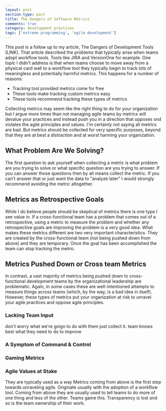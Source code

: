 ```yaml
---
layout: post
section-type: post
title: The Dangers of Software Metrics
comments: true
category: development practices
tags: ['extreme programming', 'agile development']
---
```


This post is a follow up to my article, The Dangers of Development Tools (LINK). That article described the problems that typically arise 
when teams adopt workflow tools. Tools like JIRA and VersionOne for example.
One topic I didn't address is that when teams choose to move away from a physical card wall to a workflow tool they typically begin to track
lots of meaningless and potentially harmful metrics. This happens for a number of reasons:
* Tracking tool provided metrics come for free
* These tools make tracking custom metrics easy
* These tools recommend tracking these types of metrics

Collecting metrics may seem like the right thing to do for your organization but I argue more times than not managing agile teams by metrics
will devalue your practices and instead push you in a direction that opposes snd violates the agile principles and values. I'm certainly
not saying all metrics are bad. But metrics should be collected for very specific purposes, beyond that they are at best a distraction and at
worst harming your organization.

## What Problem Are We Solving?
The first question to ask yourself when collecting a metric is what problem are you trying to solve or what specific question are you
trying to answer. If you can answer those questions then by all means collect the metric. If you can't answer that or just want the
data to "analyze later" I would strongly recommend avoiding the metric altogether. 

## Metrics as Retrospective Goals
While I do believe people should be skeptical of metrics there is one type I see value in. If a cross-functional team has a problem
that comes out of a retrospective, using a metric to measure the problem and whether any retrospective goals are improving the problem is a very
good idea. What makes these metrics different are two very important characteristics. They are created by the cross-functional team (not being
pushed down from above) and they are temporary. Once the goal has been accomplished the team can stop tracking the metric. 

## Metrics Pushed Down or Cross team Metrics
In contrast, a vast majority of metrics being pushed down to cross-functional development teams by the organizational leadership are problematic.
Again, in some cases these are well-intentioned attempts to measure things across teams (which, by the way, is a bad idea in itself). However,
these types of metrics put your organization at risk to unravel your agile practices and oppose agile principles. 

### Lacking Team Input
don't worry what we're goign to do with them just collect it.
team knows best what they need to do to improve

### A Symptom of Command & Control 

### Gaming Metrics

### Agile Values at Stake
They are typically used as a way 
Metrics coming from above is the first step towards unraveling agile. Originate usually with the adoption of a workflow tool. Coming from above they are usually used to tell teams to do more of one thing and less of the other. Teams game this. Transparency is lost and so is the team ownership of their work.
